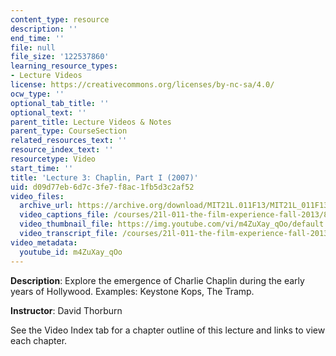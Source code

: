 ```yaml
---
content_type: resource
description: ''
end_time: ''
file: null
file_size: '122537860'
learning_resource_types:
- Lecture Videos
license: https://creativecommons.org/licenses/by-nc-sa/4.0/
ocw_type: ''
optional_tab_title: ''
optional_text: ''
parent_title: Lecture Videos & Notes
parent_type: CourseSection
related_resources_text: ''
resource_index_text: ''
resourcetype: Video
start_time: ''
title: 'Lecture 3: Chaplin, Part I (2007)'
uid: d09d77eb-6d7c-3fe7-f8ac-1fb5d3c2af52
video_files:
  archive_url: https://archive.org/download/MIT21L.011F13/MIT21L_011F13_L03_300k.mp4
  video_captions_file: /courses/21l-011-the-film-experience-fall-2013/80ed4550872e5d87b465f747e7f60aea_m4ZuXay_qOo.vtt
  video_thumbnail_file: https://img.youtube.com/vi/m4ZuXay_qOo/default.jpg
  video_transcript_file: /courses/21l-011-the-film-experience-fall-2013/db307fc131dd8fd868bac9516d5000d3_m4ZuXay_qOo.pdf
video_metadata:
  youtube_id: m4ZuXay_qOo
---
```


**Description**: Explore the emergence of Charlie Chaplin during the early years of Hollywood. Examples: Keystone Kops, The Tramp.

**Instructor**: David Thorburn

See the Video Index tab for a chapter outline of this lecture and links to view each chapter.

